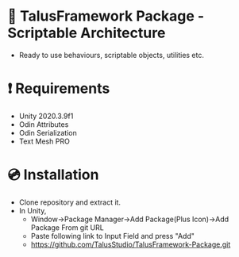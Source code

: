 # 🔨 TalusFramework Package - Scriptable Architecture
- Ready to use behaviours, scriptable objects, utilities etc.

# ❗ Requirements 
- Unity 2020.3.9f1 
- Odin Attributes
- Odin Serialization
- Text Mesh PRO

# 💿 Installation

- Clone repository and extract it.
- In Unity,
  - Window->Package Manager->Add Package(Plus Icon)->Add Package From git URL
  - Paste following link to Input Field and press "Add"
  - https://github.com/TalusStudio/TalusFramework-Package.git
